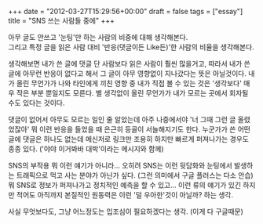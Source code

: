 +++
date = "2012-03-27T15:29:56+00:00"
draft = false
tags = ["essay"]
title = "SNS 쓰는 사람들 중에"
+++
<p>아무 글도 안쓰고 '눈팅'만 하는 사람의 비중에 대해 생각해본다.<br />그리고 특정 글을 읽은 사람 대비 '반응(댓글이든 Like든)'한 사람의 비율을 생각해본다.</p>&#13;
<p>생각해보면 내가 쓴 글에 댓글 단 사람보다 읽은 사람이 훨씬 많을거고, 따라서 내가 쓴 글에 아무런 반응이 없다고 해서 그 글이 아무 영향없이 지나갔다는 뜻은 아닐것이다. 내가 올린 무언가가 나와 타인에게 끼친 영향 중 내가 직접 볼 수 있는 것은 '생각보다' 매우 작은 부분 뿐일지도 모른다. 별 생각없이 올린 무언가가 내가 모르는 곳에서 회자될 수도 있다는 것이다.</p>&#13;
<p>댓글이 없어서 아무도 모르는 일인 줄 알았는데 아주 나중에서야 '너 그때 그런 글 올렸었잖아' 뭐 이런 반응을 들었을 때 은근히 등골이 서늘해지기도 한다. 누군가가 쓴 어떤 글에 댓글은 하나도 없는데 메신저로 링크만 조용히 하지만 빠르게 퍼져나가는 경우도 종종 있다. ('야야 이거봐바 대박'이라는 메시지와 함께)</p>&#13;
<p>SNS의 부작용 뭐 이런 얘기가 아니라... 오히려 SNS는 이런 뒷담화와 눈팅에서 발생하는 트래픽으로 먹고 사는 분야가 아닌가 싶다. (그런 의미에서 구글 플러스는 다소 안습) 뭐 SNS로 정보가 퍼져나가고 정치적인 예측을 할 수 있고... 이런 류의 얘기가 있긴 하지만 적어도 아직까지 본질적인 원동력은 이런 '덜 우아한'것이 아닐까? 하는 생각.</p>&#13;
<p>사실 무엇보다도, 그냥 어느정도는 입조심이 필요하겠다는 생각. (이게 다 구글때문)</p> 